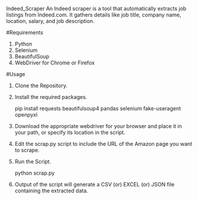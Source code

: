Indeed_Scraper
An Indeed scraper is a tool that automatically extracts job listings from Indeed.com. It gathers details like job title, company name, location, salary, and job description. 

#Requirements
1. Python 
2. Selenium
3. BeautifulSoup 
4. WebDriver for Chrome or Firefox
   

#Usage 
1. Clone the Repository.
2. Install the required packages.

   pip install requests beautifulsoup4 pandas selenium fake-useragent openpyxl
   
4. Download the appropriate webdriver for your browser and place it in your path, or specify its location in the script.
5. Edit the scrap.py script to include the URL of the Amazon page you want to scrape.
6. Run the Script.

    python scrap.py
   
8. Output of the script will generate a CSV (or) EXCEL (or) JSON file containing the extracted data. 
